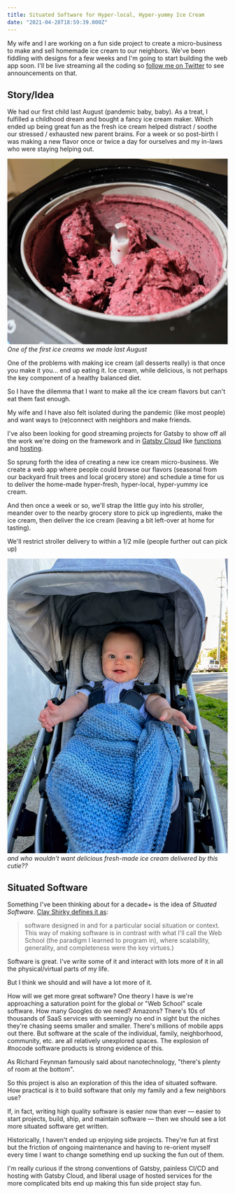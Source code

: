 ```yaml
---
title: Situated Software for Hyper-local, Hyper-yummy Ice Cream
date: "2021-04-28T18:59:39.000Z"
---
```


My wife and I are working on a fun side project to create a micro-business to make and sell homemade ice cream to our neighbors. We've been fiddling with designs for a few weeks and I'm going to start building the web app soon. I'll be live streaming all the coding so [follow me on Twitter](https://twitter.com/kylemathews) to see announcements on that.

## Story/Idea

We had our first child last August (pandemic baby, baby). As a treat, I fulfilled a childhood dream and bought a fancy ice cream maker. Which ended up being great fun as the fresh ice cream helped distract / soothe our stressed / exhausted new parent brains. For a week or so post-birth I was making a new flavor once or twice a day for ourselves and my in-laws who were staying helping out.

![One of the first ice creams we made](./first-ice-cream.JPG)
_One of the first ice creams we made last August_

One of the problems with making ice cream (all desserts really) is that once you make it you... end up eating it. Ice cream, while delicious, is not perhaps the key component of a healthy balanced diet.

So I have the dilemma that I want to make all the ice cream flavors but can't eat them fast enough.

My wife and I have also felt isolated during the pandemic (like most people) and want ways to (re)connect with neighbors and make friends.

I've also been looking for good streaming projects for Gatsby to show off all the work we're doing on the framework and in [Gatsby Cloud](https://www.gatsbyjs.com/products/cloud/) like [functions](https://github.com/gatsbyjs/gatsby/discussions/30735) and [hosting](https://www.gatsbyjs.com/products/cloud/hosting/).

So sprung forth the idea of creating a new ice cream micro-business. We create a web app where people could browse our flavors (seasonal from our backyard fruit trees and local grocery store) and schedule a time for us to deliver the home-made hyper-fresh, hyper-local, hyper-yummy ice cream.

And then once a week or so, we'll strap the little guy into his stroller, meander over to the nearby grocery store to pick up ingredients, make the ice cream, then deliver the ice cream (leaving a bit left-over at home for tasting).

We'll restrict stroller delivery to within a 1/2 mile (people further out can pick up)

![little cutie](./little-cutie.jpg)
_and who wouldn't want delicious fresh-made ice cream delivered by this cutie??_

## Situated Software

Something I've been thinking about for a decade+ is the idea of _Situated Software_. [Clay Shirky defines it as](https://www.gwern.net/docs/technology/2004-03-30-shirky-situatedsoftware.html):

> software designed in and for a particular social situation or context. This way of making software is in contrast with what I'll call the Web School (the paradigm I learned to program in), where scalability, generality, and completeness were the key virtues.)

Software is great. I've write some of it and interact with lots more of it in all the physical/virtual parts of my life.

But I think we should and will have a lot more of it.

How will we get more great software? One theory I have is we're approaching a saturation point for the global or "Web School" scale software. How many Googles do we need? Amazons? There's 10s of thousands of SaaS services with seemingly no end in sight but the niches they're chasing seems smaller and smaller. There's millions of mobile apps out there. But software at the scale of the individual, family, neighborhood, community, etc. are all relatively unexplored spaces. The explosion of #nocode software products is strong evidence of this.

As Richard Feynman famously said about nanotechnology, "there's plenty of room at the bottom".

So this project is also an exploration of this the idea of situated software. How practical is it to build software that only my family and a few neighbors use? 

If, in fact, writing high quality software is easier now than ever — easier to start projects, build, ship, and maintain software — then we should see a lot more situated software get written.

Historically, I haven't ended up enjoying side projects. They're fun at first but the friction of ongoing maintenance and having to re-orient myself every time I want to change something end up sucking the fun out of them.

I'm really curious if the strong conventions of Gatsby, painless CI/CD and hosting with Gatsby Cloud, and liberal usage of hosted services for the more complicated bits end up making this fun side project stay fun.
